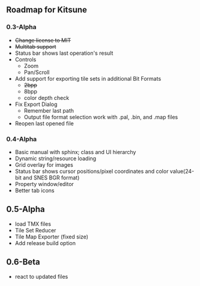 ## Roadmap for Kitsune

### 0.3-Alpha
* ~~Change license to MIT~~
* ~~Multitab support~~
* Status bar shows last operation's result
* Controls
  * Zoom
  * Pan/Scroll
* Add support for exporting tile sets in additional Bit Formats
  * ~~2bpp~~
  * 8bpp
  * color depth check
* Fix Export Dialog
  * Remember last path
  * Output file format selection work with .pal, .bin, and .map files
* Reopen last opened file

### 0.4-Alpha
* Basic manual with sphinx; class and UI hierarchy
* Dynamic string/resource loading
* Grid overlay for images
* Status bar shows cursor positions/pixel coordinates and color value(24-bit and SNES BGR format)
* Property window/editor
* Better tab icons

## 0.5-Alpha
* load TMX files
* Tile Set Reducer
* Tile Map Exporter (fixed size)
* Add release build option

## 0.6-Beta
* react to updated files
